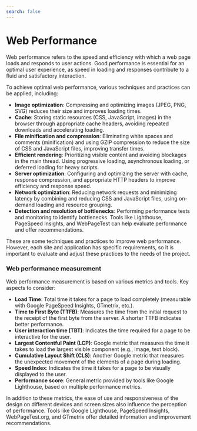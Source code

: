 ```yaml
---
search: false
---
```


# Web Performance

Web performance refers to the speed and efficiency with which a web page loads and responds to user actions. Good performance is essential for an optimal user experience, as speed in loading and responses contribute to a fluid and satisfactory interaction.

To achieve optimal web performance, various techniques and practices can be applied, including:

- **Image optimization**: Compressing and optimizing images (JPEG, PNG, SVG) reduces their size and improves loading times.
- **Cache**: Storing static resources (CSS, JavaScript, images) in the browser through appropriate cache headers, avoiding repeated downloads and accelerating loading.
- **File minification and compression**: Eliminating white spaces and comments (minification) and using GZIP compression to reduce the size of CSS and JavaScript files, improving transfer times.
- **Efficient rendering**: Prioritizing visible content and avoiding blockages in the main thread. Using progressive loading, asynchronous loading, or deferred loading for heavy scripts.
- **Server optimization**: Configuring and optimizing the server with cache, response compression, and appropriate HTTP headers to improve efficiency and response speed.
- **Network optimization**: Reducing network requests and minimizing latency by combining and reducing CSS and JavaScript files, using on-demand loading and resource grouping.
- **Detection and resolution of bottlenecks**: Performing performance tests and monitoring to identify bottlenecks. Tools like Lighthouse, PageSpeed Insights, and WebPageTest can help evaluate performance and offer recommendations.

These are some techniques and practices to improve web performance. However, each site and application has specific requirements, so it is important to evaluate and adjust these practices to the needs of the project.

### Web performance measurement

Web performance measurement is based on various metrics and tools. Key aspects to consider:

- **Load Time**: Total time it takes for a page to load completely (measurable with Google PageSpeed Insights, GTmetrix, etc.).
- **Time to First Byte (TTFB)**: Measures the time from the initial request to the receipt of the first byte from the server. A shorter TTFB indicates better performance.
- **User interaction time (TBT)**: Indicates the time required for a page to be interactive for the user.
- **Largest Contentful Paint (LCP)**: Google metric that measures the time it takes to load the largest visible component (e.g., image, text block).
- **Cumulative Layout Shift (CLS)**: Another Google metric that measures the unexpected movement of the elements of a page during loading.
- **Speed Index**: Indicates the time it takes for a page to be visually displayed to the user.
- **Performance score**: General metric provided by tools like Google Lighthouse, based on multiple performance metrics.

In addition to these metrics, the ease of use and responsiveness of the design on different devices and screen sizes also influence the perception of performance. Tools like Google Lighthouse, PageSpeed Insights, WebPageTest.org, and GTmetrix offer detailed information and improvement recommendations.
